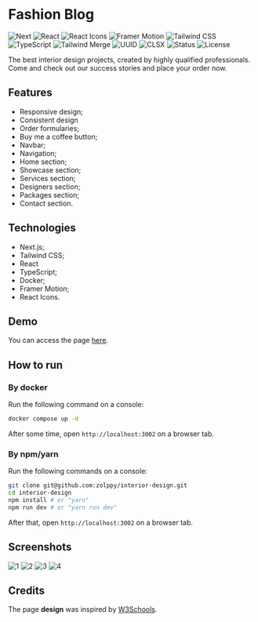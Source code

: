 # Fashion Blog

![Next](https://img.shields.io/badge/NEXT-15.2.2-red)
![React](https://img.shields.io/badge/REACT-19.0.0-indigo)
![React Icons](<https://img.shields.io/badge/REACT ICONS-5.5.0-blue>)
![Framer Motion](<https://img.shields.io/badge/FRAMER MOTION-12.5.0-black>)
![Tailwind CSS](<https://img.shields.io/badge/TAILWIND CSS-4.0.0-white>)
![TypeScript](https://img.shields.io/badge/TYPESCRIPT-5.0.0-brown)
![Tailwind Merge](<https://img.shields.io/badge/TAILWIND MERGE-3.2.0-pink>)
![UUID](https://img.shields.io/badge/UUID-11.1.0-cyan)
![CLSX](https://img.shields.io/badge/CLSX-2.1.1-magenta)
![Status](https://img.shields.io/badge/STATUS-FINISHED-green)
![License](https://img.shields.io/badge/LICENSE-MIT-yellow)

The best interior design projects, created by highly qualified professionals. Come and check out our success stories and place your order now.

## Features

- Responsive design;
- Consistent design
- Order formularies;
- Buy me a coffee button;
- Navbar;
- Navigation;
- Home section;
- Showcase section;
- Services section;
- Designers section;
- Packages section;
- Contact section.

## Technologies

-   Next.js;
-   Tailwind CSS;
-   React
-   TypeScript;
-   Docker;
-   Framer Motion;
-   React Icons.

## Demo

You can access the page <a href="https://interior-design-vii.vercel.app/">here</a>.

## How to run

### By docker

Run the following command on a console:

```bash
docker compose up -d
```

After some time, open `http://localhost:3002` on a browser tab.

### By npm/yarn

Run the following commands on a console:

```bash
git clone git@github.com:zolppy/interior-design.git
cd interior-design
npm install # or "yarn"
npm run dev # or "yarn run dev"
```

After that, open `http://localhost:3002` on a browser tab.

## Screenshots

![1](https://github.com/user-attachments/assets/fd24e8fa-4353-4bd1-8030-9ce4f29c604a)
![2](https://github.com/user-attachments/assets/8c520b6d-0d62-400e-a1d4-f5a6a9b83333)
![3](https://github.com/user-attachments/assets/2e027c51-77e3-4c8e-80d6-77db8c0ed81f)
![4](https://github.com/user-attachments/assets/598d16d5-ea24-411a-9a00-7787cbb1ce5e)

## Credits

The page **design** was inspired by <a href="https://www.w3schools.com/w3css/w3css_templates.asp">W3Schools</a>.
